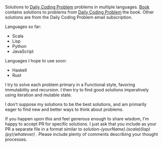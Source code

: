 Solutions to [Daily Coding Problem](https://www.dailycodingproblem.com/) problems in multiple languages. [Book](https://github.com/paulhirschi/dailyCodingProblem/tree/master/book/) contains solutions to problems from [Daily Coding Problem](https://www.amazon.com/dp/1793296634/ref=cm_sw_em_r_mt_dp_U_JTTOEbDZV6EWC) the book. Other solutions are from the Daily Coding Problem email subscription.

Languages so far:
* Scala
* Lisp
* Python
* JavaScript

Languages I hope to use soon:
* Haskell
* Rust

I try to solve each problem primary in a Functional style, favoring immutability and recursion. I then try to find good solutions imperatively using iteration and mutable state.

I don't suppose my solutions to be the best solutions, and am primarily eager to find new and better ways to think about problems.

If you happen upon this and feel generous enough to share wisdom, I'm happy to accept PR for specific solutions. I just ask that you include as your PR a separate file in a format similar to *solution-(yourName).(scala)(lisp)(py)(whatever)* . Please include plenty of comments describing your thought processes.
